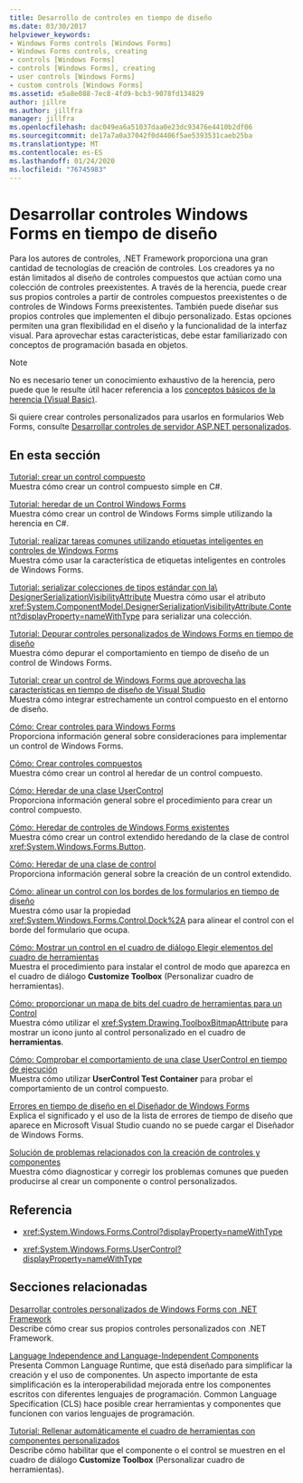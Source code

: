 ```yaml
---
title: Desarrollo de controles en tiempo de diseño
ms.date: 03/30/2017
helpviewer_keywords:
- Windows Forms controls [Windows Forms]
- Windows Forms controls, creating
- controls [Windows Forms]
- controls [Windows Forms], creating
- user controls [Windows Forms]
- custom controls [Windows Forms]
ms.assetid: e5a8e088-7ec8-4fd9-bcb3-9078fd134829
author: jillre
ms.author: jillfra
manager: jillfra
ms.openlocfilehash: dac049ea6a51037daa0e23dc93476e4410b2df06
ms.sourcegitcommit: de17a7a0a37042f0d4406f5ae5393531caeb25ba
ms.translationtype: MT
ms.contentlocale: es-ES
ms.lasthandoff: 01/24/2020
ms.locfileid: "76745983"
---
```

# <a name="develop-windows-forms-controls-at-design-time"></a>Desarrollar controles Windows Forms en tiempo de diseño

Para los autores de controles, .NET Framework proporciona una gran cantidad de tecnologías de creación de controles. Los creadores ya no están limitados al diseño de controles compuestos que actúan como una colección de controles preexistentes. A través de la herencia, puede crear sus propios controles a partir de controles compuestos preexistentes o de controles de Windows Forms preexistentes. También puede diseñar sus propios controles que implementen el dibujo personalizado. Estas opciones permiten una gran flexibilidad en el diseño y la funcionalidad de la interfaz visual. Para aprovechar estas características, debe estar familiarizado con conceptos de programación basada en objetos.

> [!NOTE]
> No es necesario tener un conocimiento exhaustivo de la herencia, pero puede que le resulte útil hacer referencia a los [conceptos básicos de la herencia (Visual Basic)](~/docs/visual-basic/programming-guide/language-features/objects-and-classes/inheritance-basics.md).

Si quiere crear controles personalizados para usarlos en formularios Web Forms, consulte [Desarrollar controles de servidor ASP.NET personalizados](https://docs.microsoft.com/previous-versions/aspnet/zt27tfhy(v=vs.100)).

## <a name="in-this-section"></a>En esta sección

[Tutorial: crear un control compuesto](walkthrough-authoring-a-composite-control-with-visual-csharp.md)\
Muestra cómo crear un control compuesto simple en C#.

[Tutorial: heredar de un Control Windows Forms](walkthrough-inheriting-from-a-windows-forms-control-with-visual-csharp.md)\
Muestra cómo crear un control de Windows Forms simple utilizando la herencia en C#.

[Tutorial: realizar tareas comunes utilizando etiquetas inteligentes en controles de Windows Forms](performing-common-tasks-using-smart-tags-on-wf-controls.md)\
Muestra cómo usar la característica de etiquetas inteligentes en controles de Windows Forms.

[Tutorial: serializar colecciones de tipos estándar con la\ DesignerSerializationVisibilityAttribute](serializing-collections-designerserializationvisibilityattribute.md)
Muestra cómo usar el atributo <xref:System.ComponentModel.DesignerSerializationVisibilityAttribute.Content?displayProperty=nameWithType> para serializar una colección.

[Tutorial: Depurar controles personalizados de Windows Forms en tiempo de diseño](walkthrough-debugging-custom-windows-forms-controls-at-design-time.md)\
Muestra cómo depurar el comportamiento en tiempo de diseño de un control de Windows Forms.

[Tutorial: crear un control de Windows Forms que aprovecha las características en tiempo de diseño de Visual Studio](creating-a-wf-control-design-time-features.md)\
Muestra cómo integrar estrechamente un control compuesto en el entorno de diseño.

[Cómo: Crear controles para Windows Forms](how-to-author-controls-for-windows-forms.md)\
Proporciona información general sobre consideraciones para implementar un control de Windows Forms.

[Cómo: Crear controles compuestos](how-to-author-composite-controls.md)\
Muestra cómo crear un control al heredar de un control compuesto.

[Cómo: Heredar de una clase UserControl](how-to-inherit-from-the-usercontrol-class.md)\
Proporciona información general sobre el procedimiento para crear un control compuesto.

[Cómo: Heredar de controles de Windows Forms existentes](how-to-inherit-from-existing-windows-forms-controls.md)\
Muestra cómo crear un control extendido heredando de la clase de control <xref:System.Windows.Forms.Button>.

[Cómo: Heredar de una clase de control](how-to-inherit-from-the-control-class.md)\
Proporciona información general sobre la creación de un control extendido.

[Cómo: alinear un control con los bordes de los formularios en tiempo de diseño](how-to-align-a-control-to-the-edges-of-forms-at-design-time.md)\
Muestra cómo usar la propiedad <xref:System.Windows.Forms.Control.Dock%2A> para alinear el control con el borde del formulario que ocupa.

[Cómo: Mostrar un control en el cuadro de diálogo Elegir elementos del cuadro de herramientas](how-to-display-a-control-in-the-choose-toolbox-items-dialog-box.md)\
Muestra el procedimiento para instalar el control de modo que aparezca en el cuadro de diálogo **Customize Toolbox** (Personalizar cuadro de herramientas).

[Cómo: proporcionar un mapa de bits del cuadro de herramientas para un Control](how-to-provide-a-toolbox-bitmap-for-a-control.md)\
Muestra cómo utilizar el <xref:System.Drawing.ToolboxBitmapAttribute> para mostrar un icono junto al control personalizado en el cuadro de **herramientas**.

[Cómo: Comprobar el comportamiento de una clase UserControl en tiempo de ejecución](how-to-test-the-run-time-behavior-of-a-usercontrol.md)\
Muestra cómo utilizar **UserControl Test Container** para probar el comportamiento de un control compuesto.

[Errores en tiempo de diseño en el Diseñador de Windows Forms](design-time-errors-in-the-windows-forms-designer.md)\
Explica el significado y el uso de la lista de errores de tiempo de diseño que aparece en Microsoft Visual Studio cuando no se puede cargar el Diseñador de Windows Forms.

[Solución de problemas relacionados con la creación de controles y componentes](troubleshooting-control-and-component-authoring.md)\
Muestra cómo diagnosticar y corregir los problemas comunes que pueden producirse al crear un componente o control personalizados.

## <a name="reference"></a>Referencia

- <xref:System.Windows.Forms.Control?displayProperty=nameWithType>

- <xref:System.Windows.Forms.UserControl?displayProperty=nameWithType>

## <a name="related-sections"></a>Secciones relacionadas

[Desarrollar controles personalizados de Windows Forms con .NET Framework](developing-custom-windows-forms-controls.md)\
Describe cómo crear sus propios controles personalizados con .NET Framework.

[Language Independence and Language-Independent Components](../../../standard/language-independence-and-language-independent-components.md)\
Presenta Common Language Runtime, que está diseñado para simplificar la creación y el uso de componentes. Un aspecto importante de esta simplificación es la interoperabilidad mejorada entre los componentes escritos con diferentes lenguajes de programación. Common Language Specification (CLS) hace posible crear herramientas y componentes que funcionen con varios lenguajes de programación.

[Tutorial: Rellenar automáticamente el cuadro de herramientas con componentes personalizados](walkthrough-automatically-populating-the-toolbox-with-custom-components.md)\
Describe cómo habilitar que el componente o el control se muestren en el cuadro de diálogo **Customize Toolbox** (Personalizar cuadro de herramientas).
